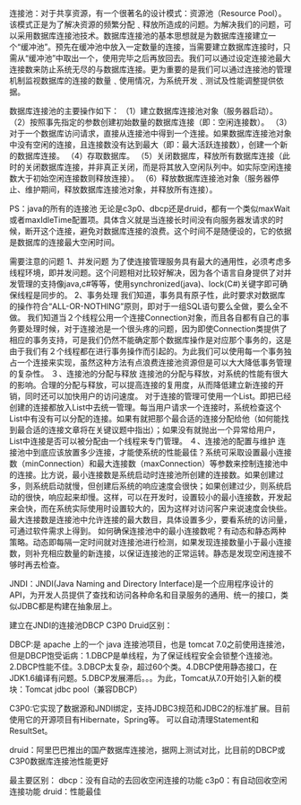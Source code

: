 连接池：对于共享资源，有一个很著名的设计模式：资源池（Resource Pool）。该模式正是为了解决资源的频繁分配﹑释放所造成的问题。为解决我们的问题，可以采用数据库连接池技术。数据库连接池的基本思想就是为数据库连接建立一个“缓冲池”。预先在缓冲池中放入一定数量的连接，当需要建立数据库连接时，只需从“缓冲池”中取出一个，使用完毕之后再放回去。我们可以通过设定连接池最大连接数来防止系统无尽的与数据库连接。更为重要的是我们可以通过连接池的管理机制监视数据库的连接的数量﹑使用情况，为系统开发﹑测试及性能调整提供依据。

数据库连接池的主要操作如下：
（1）建立数据库连接池对象（服务器启动）。
（2）按照事先指定的参数创建初始数量的数据库连接（即：空闲连接数）。
（3）对于一个数据库访问请求，直接从连接池中得到一个连接。如果数据库连接池对象中没有空闲的连接，且连接数没有达到最大（即：最大活跃连接数），创建一个新的数据库连接。
（4）存取数据库。
（5）关闭数据库，释放所有数据库连接（此时的关闭数据库连接，并非真正关闭，而是将其放入空闲队列中。如实际空闲连接数大于初始空闲连接数则释放连接）。
（6）释放数据库连接池对象（服务器停止、维护期间，释放数据库连接池对象，并释放所有连接）。

PS：java的所有的连接池 无论是c3p0、dbcp还是druid，都有一个类似maxWait或者maxIdleTime配置项。具体含义就是当连接长时间没有向服务器发请求的时候，断开这个连接，避免对数据库连接的浪费。这个时间不是随便设的，它的依据是数据库的连接最大空闲时间。

需要注意的问题
1、并发问题
为了使连接管理服务具有最大的通用性，必须考虑多线程环境，即并发问题。这个问题相对比较好解决，因为各个语言自身提供了对并发管理的支持像java,c#等等，使用synchronized(java)、lock(C#)关键字即可确保线程是同步的。
2、事务处理
我们知道，事务具有原子性，此时要求对数据库的操作符合“ALL-OR-NOTHING”原则，即对于一组SQL语句要么全做，要么全不做。
我们知道当２个线程公用一个连接Connection对象，而且各自都有自己的事务要处理时候，对于连接池是一个很头疼的问题，因为即使Connection类提供了相应的事务支持，可是我们仍然不能确定那个数据库操作是对应那个事务的，这是由于我们有２个线程都在进行事务操作而引起的。为此我们可以使用每一个事务独占一个连接来实现，虽然这种方法有点浪费连接池资源但是可以大大降低事务管理的复杂性。
３、连接池的分配与释放
连接池的分配与释放，对系统的性能有很大的影响。合理的分配与释放，可以提高连接的复用度，从而降低建立新连接的开销，同时还可以加快用户的访问速度。
对于连接的管理可使用一个List。即把已经创建的连接都放入List中去统一管理。每当用户请求一个连接时，系统检查这个List中有没有可以分配的连接。如果有就把那个最合适的连接分配给他（如何能找到最合适的连接文章将在关键议题中指出）；如果没有就抛出一个异常给用户，List中连接是否可以被分配由一个线程来专门管理。
４、连接池的配置与维护
连接池中到底应该放置多少连接，才能使系统的性能最佳？系统可采取设置最小连接数（minConnection）和最大连接数（maxConnection）等参数来控制连接池中的连接。比方说，最小连接数是系统启动时连接池所创建的连接数。如果创建过多，则系统启动就慢，但创建后系统的响应速度会很快；如果创建过少，则系统启动的很快，响应起来却慢。这样，可以在开发时，设置较小的最小连接数，开发起来会快，而在系统实际使用时设置较大的，因为这样对访问客户来说速度会快些。最大连接数是连接池中允许连接的最大数目，具体设置多少，要看系统的访问量，可通过软件需求上得到。
如何确保连接池中的最小连接数呢？有动态和静态两种策略。动态即每隔一定时间就对连接池进行检测，如果发现连接数量小于最小连接数，则补充相应数量的新连接，以保证连接池的正常运转。静态是发现空闲连接不够时再去检查。

JNDI：JNDI(Java Naming and Directory Interface)是一个应用程序设计的API，为开发人员提供了查找和访问各种命名和目录服务的通用、统一的接口，类似JDBC都是构建在抽象层上。

建立在JNDI的连接池DBCP C3P0 Druid区别：

DBCP:是 apache 上的一个 java 连接池项目，也是 tomcat 7.0之前使用连接池，但是DBCP饱受诟病：1.DBCP是单线程，为了保证线程安全会锁整个连接池。2.DBCP性能不佳。3.DBCP太复杂，超过60个类。4.DBCP使用静态接口，在JDK1.6编译有问题。5.DBCP发展滞后。。。为此，Tomcat从7.0开始引入新的模块：Tomcat jdbc pool（兼容DBCP）

C3P0:它实现了数据源和JNDI绑定，支持JDBC3规范和JDBC2的标准扩展。目前使用它的开源项目有Hibernate，Spring等。 可以自动清理Statement和ResultSet。

druid：阿里巴巴推出的国产数据库连接池，据网上测试对比，比目前的DBCP或C3P0数据库连接池性能更好

最主要区别：
dbcp：没有自动的去回收空闲连接的功能
c3p0：有自动回收空闲连接功能
druid：性能最佳